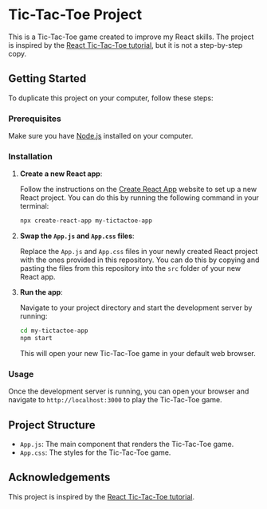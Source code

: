 # Tic-Tac-Toe Project

This is a Tic-Tac-Toe game created to improve my React skills. The project is inspired by the [React Tic-Tac-Toe tutorial](https://react.dev/learn/tutorial-tic-tac-toe#setup-for-the-tutorial), but it is not a step-by-step copy. 

## Getting Started

To duplicate this project on your computer, follow these steps:

### Prerequisites

Make sure you have [Node.js](https://nodejs.org/) installed on your computer.

### Installation

1. **Create a new React app**:

    Follow the instructions on the [Create React App](https://create-react-app.dev/docs/getting-started/) website to set up a new React project. You can do this by running the following command in your terminal:

    ```bash
    npx create-react-app my-tictactoe-app
    ```

2. **Swap the `App.js` and `App.css` files**:

    Replace the `App.js` and `App.css` files in your newly created React project with the ones provided in this repository. You can do this by copying and pasting the files from this repository into the `src` folder of your new React app.

3. **Run the app**:

    Navigate to your project directory and start the development server by running:

    ```bash
    cd my-tictactoe-app
    npm start
    ```

    This will open your new Tic-Tac-Toe game in your default web browser.

### Usage

Once the development server is running, you can open your browser and navigate to `http://localhost:3000` to play the Tic-Tac-Toe game.

## Project Structure

- `App.js`: The main component that renders the Tic-Tac-Toe game.
- `App.css`: The styles for the Tic-Tac-Toe game.

## Acknowledgements

This project is inspired by the [React Tic-Tac-Toe tutorial](https://react.dev/learn/tutorial-tic-tac-toe#setup-for-the-tutorial).

